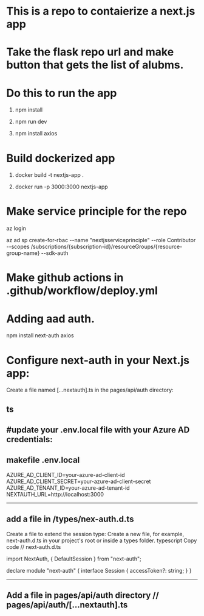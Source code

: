 # This is a repo to contaierize a next.js app
# Take the flask repo url and make button that gets the list of alubms.

# Do this to run the app
1) npm install

2) npm run dev

3) npm install axios 


# Build dockerized app
1) docker build -t nextjs-app .

2) docker run -p 3000:3000 nextjs-app


# Make service principle for the repo
az login

az ad sp create-for-rbac --name "nextjsserviceprinciple" --role Contributor --scopes /subscriptions/{subscription-id}/resourceGroups/{resource-group-name} --sdk-auth


# Make github actions in .github/workflow/deploy.yml


# Adding aad auth. 
npm install next-auth axios




# Configure next-auth in your Next.js app:

Create a file named [...nextauth].ts in the pages/api/auth directory:

ts
---------------------------------------------
#update your .env.local file with your Azure AD credentials:
------------------------------
makefile
.env.local
---------------
AZURE_AD_CLIENT_ID=your-azure-ad-client-id
AZURE_AD_CLIENT_SECRET=your-azure-ad-client-secret
AZURE_AD_TENANT_ID=your-azure-ad-tenant-id
NEXTAUTH_URL=http://localhost:3000

---------------------------------------------
add a file in /types/nex-auth.d.ts 
---------------
Create a file to extend the session type: Create a new file, for example, next-auth.d.ts in your project's root or inside a types folder.
typescript
Copy code
// next-auth.d.ts

import NextAuth, { DefaultSession } from "next-auth";

declare module "next-auth" {
  interface Session {
    accessToken?: string;
  }
}

---------------------------------------------
Add a file in pages/api/auth directory // pages/api/auth/[...nextauth].ts
----------------